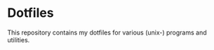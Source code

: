 Dotfiles
========

This repository contains my dotfiles for various (unix-) programs and utilities.

